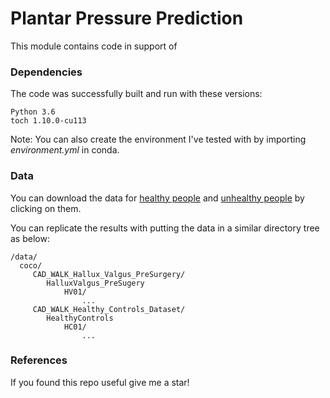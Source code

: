 # Plantar Pressure Prediction

This module contains code in support of 
### Dependencies

The code was successfully built and run with these versions:

```
Python 3.6
toch 1.10.0-cu113
```
Note: You can also create the environment I've tested with by importing _environment.yml_ in conda.

### Data
You can download the data for [healthy people](https://livewarwickac-my.sharepoint.com/:u:/g/personal/u1880714_live_warwick_ac_uk/EdDQAWZbm0lCjEMnqSO2iboBYKv-IMbYOsXgaMiBDVwcCA?e=7EA32l) and [unhealthy people](https://livewarwickac-my.sharepoint.com/:u:/g/personal/u1880714_live_warwick_ac_uk/EXJpPEgG5SBNvtYuYJPDByIBNyF2vheGhIgTz9m_wvRCMA?e=QoJoC1) by clicking on them.

You can replicate the results with putting the data in a similar directory tree as below:

```
/data/
  coco/
     CAD_WALK_Hallux_Valgus_PreSurgery/
        HalluxValgus_PreSugery
            HV01/
                ...
     CAD_WALK_Healthy_Controls_Dataset/
        HealthyControls
            HC01/
                ...
```

### References

If you found this repo useful give me a star!